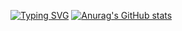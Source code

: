 <!---Пример кода-->
[![Typing SVG](https://readme-typing-svg.herokuapp.com?color=%2336BCF7&lines=DDTimofeev+GIT)](https://git.io/typing-svg)
[![Anurag's GitHub stats](https://github-readme-stats.vercel.app/api?username=anuraghazra)](https://github.com/anuraghazra/github-readme-stats)

